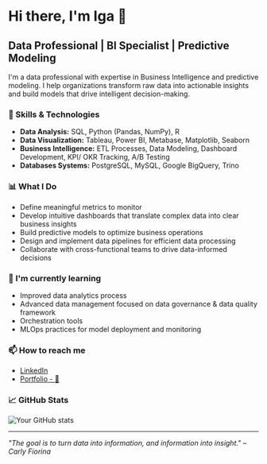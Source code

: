 # Hi there, I'm Iga 👋

## Data Professional | BI Specialist | Predictive Modeling

I'm a data professional with expertise in Business Intelligence and predictive modeling. I help organizations transform raw data into actionable insights and build models that drive intelligent decision-making.

### 🔧 Skills & Technologies

- **Data Analysis:** SQL, Python (Pandas, NumPy), R
- **Data Visualization:** Tableau, Power BI, Metabase, Matplotlib, Seaborn
- **Business Intelligence:** ETL Processes, Data Modeling, Dashboard Development, KPI/ OKR Tracking, A/B Testing
- **Databases Systems:** PostgreSQL, MySQL, Google BigQuery, Trino

### 📊 What I Do

- Define meaningful metrics to monitor
- Develop intuitive dashboards that translate complex data into clear business insights
- Build predictive models to optimize business operations
- Design and implement data pipelines for efficient data processing
- Collaborate with cross-functional teams to drive data-informed decisions

### 🌱 I'm currently learning

- Improved data analytics process
- Advanced data management focused on data governance & data quality framework
- Orchestration tools
- MLOps practices for model deployment and monitoring

### 📫 How to reach me

- [LinkedIn](#) <!-- https://www.linkedin.com/in/iga-rahmawati --> 
- [Portfolio - 🚧](#) <!--  -->

### 📈 GitHub Stats

![Your GitHub stats](https://github-readme-stats.vercel.app/api?username=igarahmawati&show_icons=true&theme=radical)

---

*"The goal is to turn data into information, and information into insight." – Carly Fiorina*
